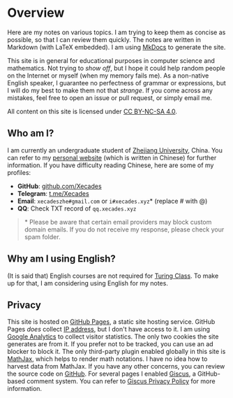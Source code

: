 # Overview

Here are my notes on various topics. I am trying to keep them as concise as possible, so that I can review them quickly. The notes are written in Markdown (with LaTeX embedded). I am using [MkDocs](https://www.mkdocs.org/) to generate the site.

This site is in general for educational purposes in computer science and mathematics. Not trying to *show off*, but I hope it could help random people on the Internet or myself (when my memory fails me). As a non-native English speaker, I guarantee no perfectness of grammar or expressions, but I will do my best to make them not that *strange*. If you come across any mistakes, feel free to open an issue or pull request, or simply email me.

All content on this site is licensed under [CC BY-NC-SA 4.0](https://creativecommons.org/licenses/by-nc-sa/4.0/).

## Who am I?

I am currently an undergraduate student of [Zhejiang University](https://www.zju.edu.cn/english/), China. You can refer to my [personal website](https://xecades.xyz/) (which is written in Chinese) for further information. If you have difficulty reading Chinese, here are some of my profiles:

 - **GitHub**: [github.com/Xecades](https://github.com/Xecades)
 - **Telegram**: [t.me/Xecades](https://t.me/Xecades)
 - **Email**: `xecadeszhe#gmail.com` or `i#xecades.xyz`\* (replace # with @)
 - **QQ**: Check TXT record of `qq.xecades.xyz`

> \* Please be aware that certain email providers may block custom domain emails. If you do not receive my response, please check your spam folder.

## Why am I using English?

(It is said that) English courses are not required for [Turing Class](http://www.cs.zju.edu.cn/turingclass_en/). To make up for that, I am considering using English for my notes.

## Privacy

This site is hosted on [GitHub Pages](https://pages.github.com/), a static site hosting service. GitHub Pages *does* collect [IP address](https://docs.github.com/en/pages/getting-started-with-github-pages/about-github-pages#data-collection), but I don't have access to it. I am using [Google Analytics](https://analytics.google.com/) to collect visitor statistics. The only two cookies the site generates are from it. If you prefer not to be tracked, you can use an ad blocker to block it. The only third-party plugin enabled globally in this site is [MathJax](https://www.mathjax.org/), which helps to render math notations. I have no idea how to harvest data from MathJax. If you have any other concerns, you can review the source code on [GitHub](https://github.com/Xecades/Notes). For several pages I enabled [Giscus](https://giscus.app/), a GitHub-based comment system. You can refer to [Giscus Privacy Policy](https://github.com/giscus/giscus/blob/main/PRIVACY-POLICY.md) for more information.